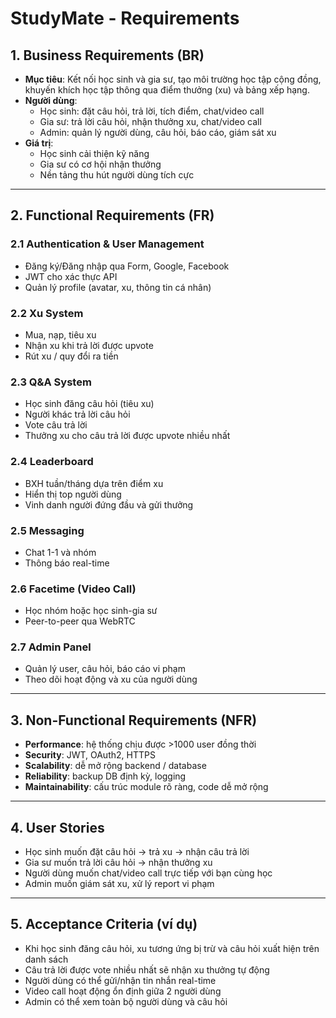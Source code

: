 # StudyMate - Requirements

## 1. Business Requirements (BR)
- **Mục tiêu**: Kết nối học sinh và gia sư, tạo môi trường học tập cộng đồng, khuyến khích học tập thông qua điểm thưởng (xu) và bảng xếp hạng.
- **Người dùng**:
    - Học sinh: đặt câu hỏi, trả lời, tích điểm, chat/video call
    - Gia sư: trả lời câu hỏi, nhận thưởng xu, chat/video call
    - Admin: quản lý người dùng, câu hỏi, báo cáo, giám sát xu
- **Giá trị**:
    - Học sinh cải thiện kỹ năng
    - Gia sư có cơ hội nhận thưởng
    - Nền tảng thu hút người dùng tích cực

---

## 2. Functional Requirements (FR)
### 2.1 Authentication & User Management
- Đăng ký/Đăng nhập qua Form, Google, Facebook
- JWT cho xác thực API
- Quản lý profile (avatar, xu, thông tin cá nhân)

### 2.2 Xu System
- Mua, nạp, tiêu xu
- Nhận xu khi trả lời được upvote
- Rút xu / quy đổi ra tiền

### 2.3 Q&A System
- Học sinh đăng câu hỏi (tiêu xu)
- Người khác trả lời câu hỏi
- Vote câu trả lời
- Thưởng xu cho câu trả lời được upvote nhiều nhất

### 2.4 Leaderboard
- BXH tuần/tháng dựa trên điểm xu
- Hiển thị top người dùng
- Vinh danh người đứng đầu và gửi thưởng

### 2.5 Messaging
- Chat 1-1 và nhóm
- Thông báo real-time

### 2.6 Facetime (Video Call)
- Học nhóm hoặc học sinh-gia sư
- Peer-to-peer qua WebRTC

### 2.7 Admin Panel
- Quản lý user, câu hỏi, báo cáo vi phạm
- Theo dõi hoạt động và xu của người dùng

---

## 3. Non-Functional Requirements (NFR)
- **Performance**: hệ thống chịu được >1000 user đồng thời
- **Security**: JWT, OAuth2, HTTPS
- **Scalability**: dễ mở rộng backend / database
- **Reliability**: backup DB định kỳ, logging
- **Maintainability**: cấu trúc module rõ ràng, code dễ mở rộng

---

## 4. User Stories
- Học sinh muốn đặt câu hỏi → trả xu → nhận câu trả lời
- Gia sư muốn trả lời câu hỏi → nhận thưởng xu
- Người dùng muốn chat/video call trực tiếp với bạn cùng học
- Admin muốn giám sát xu, xử lý report vi phạm

---

## 5. Acceptance Criteria (ví dụ)
- Khi học sinh đăng câu hỏi, xu tương ứng bị trừ và câu hỏi xuất hiện trên danh sách
- Câu trả lời được vote nhiều nhất sẽ nhận xu thưởng tự động
- Người dùng có thể gửi/nhận tin nhắn real-time
- Video call hoạt động ổn định giữa 2 người dùng
- Admin có thể xem toàn bộ người dùng và câu hỏi
